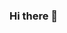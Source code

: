 ### Hi there 👋

<!--
**RevanthPosina/RevanthPosina** is a ✨ _special_ ✨ repository because its `README.md` (this file) appears on your GitHub profile.

Here are some ideas to get you started:

- 🔭 I’m currently working as a Software Developer
- 🌱 I’m currently learning Data Science , Machine Learning Concepts 
- 👯 I’m looking to collaborate on DS projects
- 💬 Ask me about ... Tech , Marvel ,DC, Anime
-->
